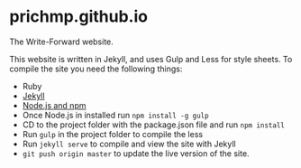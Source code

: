 # prichmp.github.io
The Write-Forward website. 

This website is written in Jekyll, and uses Gulp and Less for style sheets. To compile the site you need the following things:
 - Ruby 
 - [Jekyll](https://jekyllrb.com/docs/installation/)
 - [Node.js and npm](https://nodejs.org/en/)
 - Once Node.js in installed run `npm install -g gulp`
 - CD to the project folder with the package.json file and run `npm install`
 - Run `gulp` in the project folder to compile the less
 - Run `jekyll serve` to compile and view the site with Jekyll
 - `git push origin master` to update the live version of the site.
